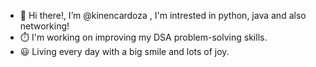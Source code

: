 - 👋 Hi there!, I’m @kinencardoza , I'm intrested in python, java and also networking!
- ⏱️ I'm working on improving my DSA problem-solving skills.
- 😃 Living every day with a big smile and lots of joy.
<!--
kinencardoza/kinencardoza is a ✨ special ✨ repository because its `README.md` (this file) appears on your GitHub profile.
You can click the Preview link to take a look at your changes.
--->
